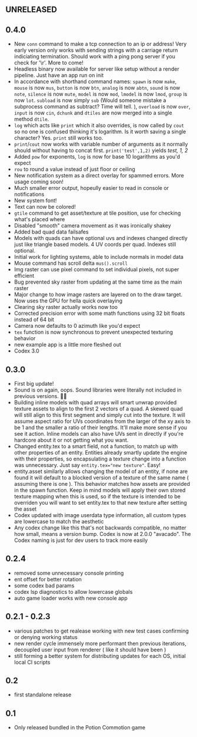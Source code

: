 ## UNRELEASED

## 0.4.0

- New `conn` command to make a tcp connection to an ip or address! Very early version only works with sending strings with a carriage return indiciating termination. Should work with a ping pong server if you check for '\r'. More to come!
- Headless binary now available for server like setup without a render pipeline. Just have an app run on init
- In accordance with shorthand command names: `spawn` is now `make`, `mouse` is now `mus`, `button` is now `btn`, `analog` is now `abtn`, `sound` is now `note`, `silence` is now `mute`, `model` is now `mod`, `lmodel` is now `lmod`, `group` is now `lot`. `subload` is now simply `sub` (Would someone mistake a subprocess command as subtract? Time will tell. ), `overload` is now `over`, `input` is now `cin`, `dchunk` and `dtiles` are now merged into a single method `dtile`.
- `log` which acts like `print` which it also overrides, is now called by `cout` so no one is confused thinking it's logarithm. Is it worth saving a single character? Yes. `print` still works too.
- `print`/`cout` now works with variable number of arguments as it normally should without having to concat first. `print('test',1,2)` yields _test, 1, 2_
- Added `pow` for exponents, `log` is now for base 10 logarithms as you'd expect
- `rou` to round a value instead of just floor or ceiling
- New notification system as a direct overlay for spammed errors. More usage coming soon!
- Much smaller error output, hopeully easier to read in console or notifications
- New system font!
- Text can now be colored!
- `gtile` command to get asset/texture at tile position, use for checking what's placed where
- Disabled "smooth" camera movement as it was ironically shakey
- Added bad quad data failsafes
- Models with quads can have optional uvs and indexes changed directly just like triangle based models. 4 UV coords per quad. Indexes still optional.
- Initial work for lighting systems, able to include normals in model data
- Mouse command has scroll delta `mus().scroll`
- Img raster can use pixel command to set individual pixels, not super efficient
- Bug prevented sky raster from updating at the same time as the main raster
- Major change to how image rasters are layered on to the draw target. Now uses the GPU for hella quick overlaying
- Clearing sky raster actually works now too
- Corrected precision error with some math functions using 32 bit floats instead of 64 bit
- Camera now defaults to 0 azimuth like you'd expect
- `tex` function is now synchronous to prevent unexpected texturing behavior
- new example app is a little more fleshed out
- Codex 3.0

## 0.3.0

- First big update!
- Sound is on again, oops. Sound libraries were literally not included in previous versions. 🤦‍♂️
- Building inline models with quad arrays will smart unwrap provided texture assets to align to the first 2 vectors of a quad. A skewed quad will still align to this first segment and simply cut into the texture. It will assume aspect ratio for UVs coordinates from the larger of the xy axis to be 1 and the smaller a ratio of their lengths. It'll make more sense if you see it action. Inline models can also have UVs sent in directly if you're hardcore about it or not getting what you want.
- Changed entity.tex to a smart field, not a function, to match up with other properties of an entity. Entities already smartly update the engine with their properties, so encapsulating a texture change into a function was unnecessary. Just say `entity.tex="new texture"`. Easy!
- entity.asset similarly allows changing the model of an entity, if none are found it will default to a blocked version of a texture of the same name ( assuming there is one ). This behavior matches how assets are provided in the spawn function. Keep in mind models will apply their own stored texture mapping when this is used, so if the texture is intended to be overriden you will want to set entity.tex to that new texture after setting the asset
- Codex updated with image userdata type information, all custom types are lowercase to match the aesthetic
- Any codex change like this that's not backwards compatible, no matter how small, means a version bump. Codex is now at 2.0.0 "avacado". The Codex naming is just for dev users to track more easily

## 0.2.4

- removed some unnecessary console printing
- ent offset for better rotation
- some codex bad params
- codex lsp diagnostics to allow lowercase globals
- auto game loader works with new console app

## 0.2.1 - 0.2.3

- various patches to get realease working with new test cases confirming or denying working status
- new render cycle immensely more performant then previous iterations, decoupled user input from renderer ( like it should have been )
- still forming a better system for distributing updates for each OS, initial local CI scripts

## 0.2

- first standalone release

## 0.1

- Only released bundled in the Potion Commotion game
